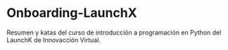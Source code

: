 # Onboarding-LaunchX
Resumen y katas del curso de introducción a programación en Python del LaunchK de Innovacción Virtual.
